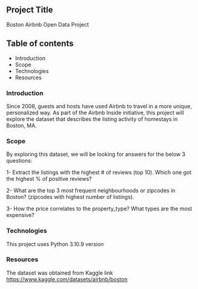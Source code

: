 ## Project Title
Boston Airbnb Open Data Project

## Table of contents
* Introduction
* Scope
* Technologies
* Resources
  
### Introduction
Since 2008, guests and hosts have used Airbnb to travel in a more unique, personalized way. As part of the Airbnb Inside initiative, this project will explore the dataset that describes the listing activity of homestays in Boston, MA.

### Scope
By exploring this dataset, we will be looking for answers for the below 3 questions:

1- Extract the listings with the highest # of reviews (top 10). Which one got the highest % of positive reviews?

2- What are the top 3 most frequent neighbourhoods or zipcodes in Boston? (zipcodes with highest number of listings).

3- How the price correlates to the property_type? What types are the most expensive?

### Technologies
This project uses Python 3.10.9 version

### Resources
The dataset was obtained from Kaggle link https://www.kaggle.com/datasets/airbnb/boston
